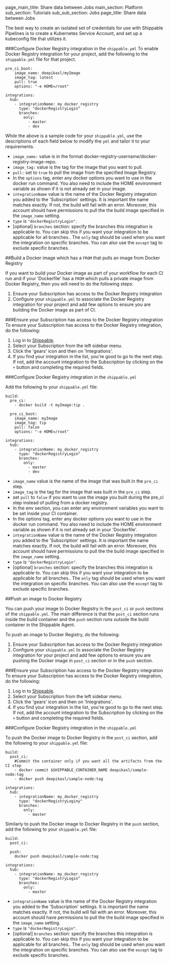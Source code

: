 page_main_title: Share data between Jobs
main_section: Platform
sub_section: Tutorials
sub_sub_section: Jobs
page_title: Share data between Jobs

The best way to create an isolated set of credentials for use with Shippable Pipelines is to create a Kubernetes Service Account, and set up a kubeconfig file that utilizes it.

###Configure Docker Registry integration in the `shippable.yml`
To enable Docker Registry integration for your project, add the following to the `shippable.yml` file for that project.
```
pre_ci_boot:
    image_name: deepikasl/myImage
    image_tag: latest
    pull: true
    options: "-e HOME=/root"

integrations:
  hub:
    - integrationName: my_docker_registry
      type: "dockerRegistryLogin"
      branches:
        only:
          - master
          - dev
```
While the above is a sample code for your `shippable.yml`, use the descriptions of each field below to modify the `yml` and tailor it to your requirements.

- `image_name:` value is in the format docker-registry-username/docker-registry-image-repo.
- `image_tag:` value is the tag for the image that you want to pull.
- `pull:` set to `true` to pull the image from the specified Image Registry.
- In the `options` tag, enter any docker options you want to use in the docker run command. You also need to include the HOME environment variable as shown if it is not already set in your image.
- `integrationName` value is the name of the Docker Registry integration you added to the 'Subscription' settings. It is important the name matches exactly. If not, the build will fail with an error. Moreover, this account should have permissions to pull the the build image specified in the `image_name` setting.
- `type` is `"dockerRegistryLogin"`.
- [optional] `branches` section: specify the branches this integration is applicable to. You can skip this if you want your integration to be applicable for all branches.. The `only` tag should be used when you want the integration on specific branches. You can also use the `except` tag to exclude specific branches.


##Build a Docker image which has a `FROM` that pulls an image from Docker Registry

If you want to build your Docker image as part of your workflow for each CI run and if your 'Dockerfile' has a `FROM` which pulls a private image from Docker Registry, then you will need to do the following steps:

1. Ensure your Subscription has access to the Docker Registry integration
2. Configure your `shippable.yml` to associate the Docker Registry integration for your project and add few options to ensure you are building the Docker image as part of CI.

###Ensure your Subscription has access to the Docker Registry integration
To ensure your Subscription has access to the Docker Registry integration, do the following:

1. Log in to [Shippable](https://app.shippable.com).
2. Select your Subscription from the left sidebar menu.
3. Click the 'gears' icon and then on 'Integrations'.
4. If you find your integration in the list, you're good to go to the next step. If not, add the account integration to the Subscription by clicking on the `+` button and completing the required fields.

###Configure Docker Registry integration in the `shippable.yml`

Add the following to your `shippable.yml` file:

```
build:
  pre_ci:
    - docker build -t myImage:tip .

  pre_ci_boot:
    image_name: myImage
    image_tag: tip
    pull: false
    options: "-e HOME=/root"

integrations:
  hub:
    - integrationName: my_docker_registry
      type: "dockerRegistryLogin"
      branches:
        only:
          - master
          - dev
```

- `image_name` value is the name of the image that was built in the `pre_ci` step.
- `image_tag` is the tag for the image that was built in the `pre_ci` step.
- set `pull` to `false` if you want to use the image you built during the pre_ci step instead of pulling from a docker registry.
- In the env section, you can enter any environment variables you want to be set inside your CI container.
- In the options tag, enter any docker options you want to use in the docker run command. You also need to include the HOME environment variable as shown if it is not already set in your 'Dockerfile'.
- `integrationName` value is the name of the Docker Registry integration you added to the 'Subscription' settings. It is important the name matches exactly. If not, the build will fail with an error. Moreover, this account should have permissions to pull the the build image specified in the `image_name` setting.
- `type` is `"dockerRegistryLogin"`.
- [optional] `branches` section: specify the branches this integration is applicable to. You can skip this if you want your integration to be applicable for all branches.. The `only` tag should be used when you want the integration on specific branches. You can also use the `except` tag to exclude specific branches.

##Push an image to Docker Registry

You can push your image to Docker Registry in the `post_ci` or `push` sections of the `shippable.yml`. The main difference is that the `post_ci` section runs inside the build container and the `push` section runs outside the build container in the Shippable Agent.

To push an image to Docker Registry, do the following:

1. Ensure your Subscription has access to the Docker Registry integration
2. Configure your `shippable.yml` to associate the Docker Registry integration for your project and add few options to ensure you are pushing the Docker image in `post_ci` section or in the `push` section.

###Ensure your Subscription has access to the Docker Registry integration
To ensure your Subscription has access to the Docker Registry integration, do the following:

1. Log in to [Shippable](https://app.shippable.com).
2. Select your Subscription from the left sidebar menu.
3. Click the 'gears' icon and then on 'Integrations'.
4. If you find your integration in the list, you're good to go to the next step. If not, add the account integration to the Subscription by clicking on the `+` button and completing the required fields.

###Configure Docker Registry integration in the `shippable.yml`

To push the Docker image to Docker Registry in the `post_ci` section, add the following to your `shippable.yml` file:

```
build:
  post_ci:
    #Commit the container only if you want all the artifacts from the CI step
    - docker commit $SHIPPABLE_CONTAINER_NAME deepikasl/sample-node:tag
    - docker push deepikasl/sample-node:tag

integrations:
  hub:
    - integrationName: my_docker_registry
      type: "dockerRegistryLoginy"
      branches:
        only:
          - master
```

Similarly to push the Docker image to Docker Registry in the `push` section, add the following to your `shippable.yml` file:

```
build:
  post_ci:

  push:
    docker push deepikasl/sample-node:tag

integrations:
  hub:
    - integrationName: my_docker_registry
      type: "dockerRegistryLogin"
      branches:
        only:
          - master
```


- `integrationName` value is the name of the Docker Registry integration you added to the 'Subscription' settings. It is important the name matches exactly. If not, the build will fail with an error. Moreover, this account should have permissions to pull the the build image specified in the `image_name` setting.
- `type` is `"dockerRegistryLogin"`.
- [optional] `branches` section: specify the branches this integration is applicable to. You can skip this if you want your integration to be applicable for all branches.. The `only` tag should be used when you want the integration on specific branches. You can also use the `except` tag to exclude specific branches.
